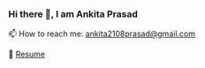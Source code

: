 ### Hi there 👋, I am Ankita Prasad
📫 How to reach me: ankita2108prasad@gmail.com

:page_with_curl: <a href="https://drive.google.com/file/d/1EXpT4zGI9sfnGSQMD5FIK-1-ZVa5jfIB/view?usp=sharing">Resume</a>



<!--
**ankita21prasad/ankita21prasad** is a ✨ _special_ ✨ repository because its `README.md` (this file) appears on your GitHub profile.

- 🔭 I’m currently working on ...
- 🌱 I’m currently learning ...
- 👯 I’m looking to collaborate on ...
- 🤔 I’m looking for help with ...
- 💬 Ask me about ...
- 📫 How to reach me: ...
- 😄 Pronouns: ...
- ⚡ Fun fact: ...
-->
